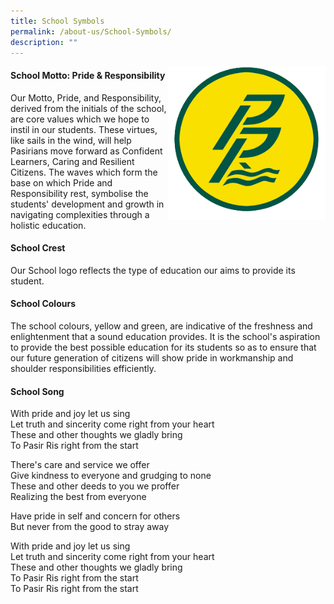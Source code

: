 ```yaml
---
title: School Symbols
permalink: /about-us/School-Symbols/
description: ""
---
```

<img src="/images/logo%20(3).png" style="width:50%;float:right">

#### **School Motto: Pride &amp; Responsibility**  
  
Our Motto, Pride, and Responsibility, derived from the initials of the school, are core values which we hope to instil in our students. These virtues, like sails in the wind, will help Pasirians move forward as Confident Learners, Caring and Resilient Citizens. The waves which form the base on which Pride and Responsibility rest, symbolise the students' development and growth in navigating complexities through a holistic education.  
  
#### **School Crest**  

Our School logo reflects the type of education our aims to provide its student.  
  
#### **School Colours**  
  
The school colours, yellow and green, are indicative of the freshness and enlightenment that a sound education provides. It is the school's aspiration to provide the best possible education for its students so as to ensure that our future generation of citizens will show pride in workmanship and shoulder responsibilities efficiently.

#### **School Song**  

With pride and joy let us sing  
Let truth and sincerity come right from your heart  
These and other thoughts we gladly bring  
To Pasir Ris right from the start  
  
There's care and service we offer  
Give kindness to everyone and grudging to none  
These and other deeds to you we proffer  
Realizing the best from everyone  
  
Have pride in self and concern for others  
But never from the good to stray away  
  
With pride and joy let us sing  
Let truth and sincerity come right from your heart  
These and other thoughts we gladly bring  
To Pasir Ris right from the start  
To Pasir Ris right from the start